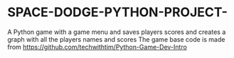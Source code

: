# SPACE-DODGE-PYTHON-PROJECT-
A Python game with a game menu and saves players scores and creates a graph with all the players names and scores
The game base code is made from https://github.com/techwithtim/Python-Game-Dev-Intro
